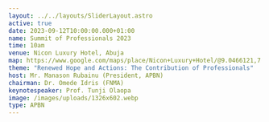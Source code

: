 ```yaml
---
layout: ../../layouts/SliderLayout.astro
active: true
date: 2023-09-12T10:00:00.000+01:00
name: Summit of Professionals 2023
time: 10am
venue: Nicon Luxury Hotel, Abuja
map: https://www.google.com/maps/place/Nicon+Luxury+Hotel/@9.0466121,7.4915338,17z/data=!3m1!4b1!4m10!3m9!1s0x104e0b691b85753f:0xec0f262a5be0fac7!5m3!1s2023-08-27!4m1!1i2!8m2!3d9.0466068!4d7.4941034!16s%2Fg%2F11sg_wtdzq?entry=ttu
theme: "Renewed Hope and Actions: The Contribution of Professionals"
host: Mr. Manason Rubainu (President, APBN)
chairman: Dr. Omede Idris (FNMA)
keynotespeaker: Prof. Tunji Olaopa
image: /images/uploads/1326x602.webp
type: APBN
---
```

